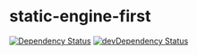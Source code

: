 # static-engine-first

[![Dependency Status](https://david-dm.org/erickmerchant/static-engine-first.svg?style=flat-square)](https://david-dm.org/erickmerchant/static-engine-first) [![devDependency Status](https://david-dm.org/erickmerchant/static-engine-first/dev-status.svg?style=flat-square)](https://david-dm.org/erickmerchant/static-engine-first#info=devDependencies)
